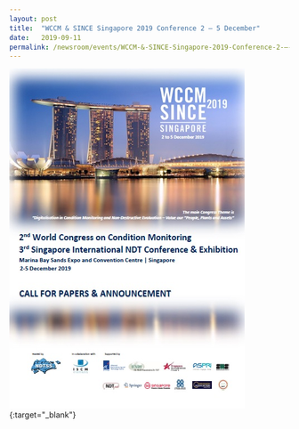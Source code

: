 ```yaml
---
layout: post
title:  "WCCM & SINCE Singapore 2019 Conference 2 – 5 December"
date:   2019-09-11
permalink: /newsroom/events/WCCM-&-SINCE-Singapore-2019-Conference-2-–-5-December
---
```


[![wccm-and-since-singapore-brochure-cover](/images/press-release/photos/wccm-and-since-singapore-brochure-cover.jpg)](/files/wccm-and-since-singapore-2019.pdf){:target="_blank"}


